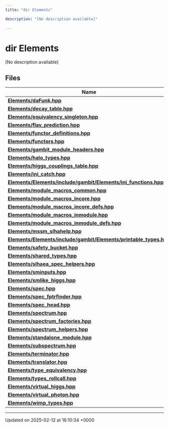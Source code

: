 ```yaml
---
title: "dir Elements"

description: "[No description available]"

---
```


# dir Elements

[No description available]

## Files

| Name           |
| -------------- |
| **[Elements/daFunk.hpp](/documentation/code/files/dafunk_8hpp/#file-elements-dafunk-hpp)**  |
| **[Elements/decay_table.hpp](/documentation/code/files/decay__table_8hpp/#file-elements-decay-table-hpp)**  |
| **[Elements/equivalency_singleton.hpp](/documentation/code/files/equivalency__singleton_8hpp/#file-elements-equivalency-singleton-hpp)**  |
| **[Elements/flav_prediction.hpp](/documentation/code/files/flav__prediction_8hpp/#file-elements-flav-prediction-hpp)**  |
| **[Elements/functor_definitions.hpp](/documentation/code/files/functor__definitions_8hpp/#file-elements-functor-definitions-hpp)**  |
| **[Elements/functors.hpp](/documentation/code/files/functors_8hpp/#file-elements-functors-hpp)**  |
| **[Elements/gambit_module_headers.hpp](/documentation/code/files/gambit__module__headers_8hpp/#file-elements-gambit-module-headers-hpp)**  |
| **[Elements/halo_types.hpp](/documentation/code/files/halo__types_8hpp/#file-elements-halo-types-hpp)**  |
| **[Elements/higgs_couplings_table.hpp](/documentation/code/files/higgs__couplings__table_8hpp/#file-elements-higgs-couplings-table-hpp)**  |
| **[Elements/ini_catch.hpp](/documentation/code/files/ini__catch_8hpp/#file-elements-ini-catch-hpp)**  |
| **[Elements/Elements/include/gambit/Elements/ini_functions.hpp](/documentation/code/files/elements_2include_2gambit_2elements_2ini__functions_8hpp/#file-elements-elements-include-gambit-elements-ini-functions-hpp)**  |
| **[Elements/module_macros_common.hpp](/documentation/code/files/module__macros__common_8hpp/#file-elements-module-macros-common-hpp)**  |
| **[Elements/module_macros_incore.hpp](/documentation/code/files/module__macros__incore_8hpp/#file-elements-module-macros-incore-hpp)**  |
| **[Elements/module_macros_incore_defs.hpp](/documentation/code/files/module__macros__incore__defs_8hpp/#file-elements-module-macros-incore-defs-hpp)**  |
| **[Elements/module_macros_inmodule.hpp](/documentation/code/files/module__macros__inmodule_8hpp/#file-elements-module-macros-inmodule-hpp)**  |
| **[Elements/module_macros_inmodule_defs.hpp](/documentation/code/files/module__macros__inmodule__defs_8hpp/#file-elements-module-macros-inmodule-defs-hpp)**  |
| **[Elements/mssm_slhahelp.hpp](/documentation/code/files/mssm__slhahelp_8hpp/#file-elements-mssm-slhahelp-hpp)**  |
| **[Elements/Elements/include/gambit/Elements/printable_types.hpp](/documentation/code/files/elements_2include_2gambit_2elements_2printable__types_8hpp/#file-elements-elements-include-gambit-elements-printable-types-hpp)**  |
| **[Elements/safety_bucket.hpp](/documentation/code/files/safety__bucket_8hpp/#file-elements-safety-bucket-hpp)**  |
| **[Elements/shared_types.hpp](/documentation/code/files/shared__types_8hpp/#file-elements-shared-types-hpp)**  |
| **[Elements/slhaea_spec_helpers.hpp](/documentation/code/files/slhaea__spec__helpers_8hpp/#file-elements-slhaea-spec-helpers-hpp)**  |
| **[Elements/sminputs.hpp](/documentation/code/files/sminputs_8hpp/#file-elements-sminputs-hpp)**  |
| **[Elements/smlike_higgs.hpp](/documentation/code/files/smlike__higgs_8hpp/#file-elements-smlike-higgs-hpp)**  |
| **[Elements/spec.hpp](/documentation/code/files/spec_8hpp/#file-elements-spec-hpp)**  |
| **[Elements/spec_fptrfinder.hpp](/documentation/code/files/spec__fptrfinder_8hpp/#file-elements-spec-fptrfinder-hpp)**  |
| **[Elements/spec_head.hpp](/documentation/code/files/spec__head_8hpp/#file-elements-spec-head-hpp)**  |
| **[Elements/spectrum.hpp](/documentation/code/files/spectrum_8hpp/#file-elements-spectrum-hpp)**  |
| **[Elements/spectrum_factories.hpp](/documentation/code/files/spectrum__factories_8hpp/#file-elements-spectrum-factories-hpp)**  |
| **[Elements/spectrum_helpers.hpp](/documentation/code/files/spectrum__helpers_8hpp/#file-elements-spectrum-helpers-hpp)**  |
| **[Elements/standalone_module.hpp](/documentation/code/files/standalone__module_8hpp/#file-elements-standalone-module-hpp)**  |
| **[Elements/subspectrum.hpp](/documentation/code/files/subspectrum_8hpp/#file-elements-subspectrum-hpp)**  |
| **[Elements/terminator.hpp](/documentation/code/files/terminator_8hpp/#file-elements-terminator-hpp)**  |
| **[Elements/translator.hpp](/documentation/code/files/translator_8hpp/#file-elements-translator-hpp)**  |
| **[Elements/type_equivalency.hpp](/documentation/code/files/type__equivalency_8hpp/#file-elements-type-equivalency-hpp)**  |
| **[Elements/types_rollcall.hpp](/documentation/code/files/types__rollcall_8hpp/#file-elements-types-rollcall-hpp)**  |
| **[Elements/virtual_higgs.hpp](/documentation/code/files/virtual__higgs_8hpp/#file-elements-virtual-higgs-hpp)**  |
| **[Elements/virtual_photon.hpp](/documentation/code/files/virtual__photon_8hpp/#file-elements-virtual-photon-hpp)**  |
| **[Elements/wimp_types.hpp](/documentation/code/files/wimp__types_8hpp/#file-elements-wimp-types-hpp)**  |






-------------------------------

Updated on 2025-02-12 at 16:10:34 +0000
